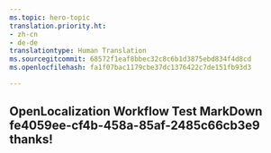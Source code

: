```yaml
---
ms.topic: hero-topic
translation.priority.ht:
- zh-cn
- de-de
translationtype: Human Translation
ms.sourcegitcommit: 68572f1eaf8bbec32c8c6b1d3875ebd834f4d8cd
ms.openlocfilehash: fa1f07bac1179cbe37dc1376422c7de151fb93d3

---
```

## OpenLocalization Workflow Test MarkDown fe4059ee-cf4b-458a-85af-2485c66cb3e9 thanks!



<!--HONumber=Jul16_HO2-->


